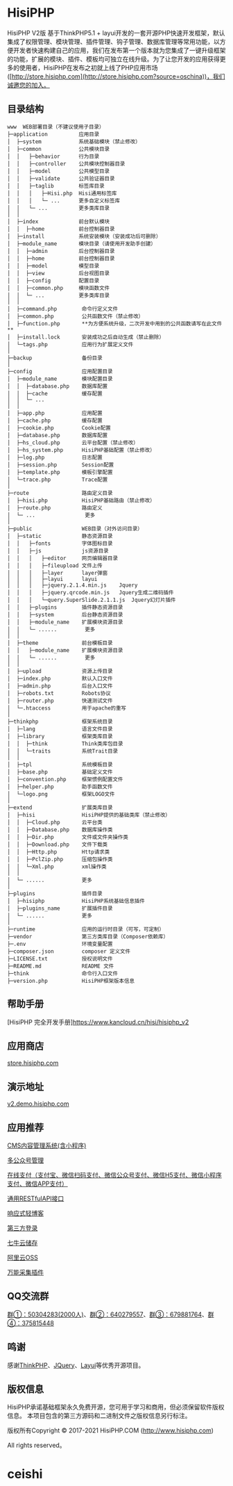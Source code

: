 HisiPHP
===============

HisiPHP V2版 基于ThinkPHP5.1 + layui开发的一套开源PHP快速开发框架，默认集成了权限管理、模块管理、插件管理、钩子管理、数据库管理等常用功能，以方便开发者快速构建自己的应用，我们在发布第一个版本就为您集成了一键升级框架的功能，扩展的模块、插件、模板均可独立在线升级。为了让您开发的应用获得更多的使用者，HisiPHP在发布之初就上线了PHP应用市场([http://store.hisiphp.com](http://store.hisiphp.com?source=oschina))，我们诚邀您的加入。

## 目录结构
```
www  WEB部署目录（不建议使用子目录）
├─application          应用目录
│  ├─system            系统基础模块（禁止修改）
│  ├─common            公共模块目录
│  │   ├─behavior      行为目录
│  │   ├─controller    公共模块控制器目录
│  │   ├─model         公共模型目录
│  │   ├─validate      公共验证器目录
│  │   ├─taglib        标签库目录
│  │   │   ├─Hisi.php  Hisi通用标签库
│  │   │   └─ ...      更多自定义标签库
│  │   └─ ...          更多类库目录
│  │
│  ├─index             前台默认模块
│  │  ├─home           前台控制器目录
│  ├─install           系统安装模块（安装成功后可删除）
│  ├─module_name       模块目录（请使用开发助手创建）
│  │  ├─admin          后台控制器目录
│  │  ├─home           前台控制器目录
│  │  ├─model          模型目录
│  │  ├─view           后台视图目录
│  │  ├─config         配置目录
│  │  ├─common.php     模块函数文件
│  │  └─ ...           更多类库目录
│  │
│  ├─command.php        命令行定义文件
│  ├─common.php         公共函数文件（禁止修改）
│  ├─function.php       **为方便系统升级，二次开发中用到的公共函数请写在此文件**
│  ├─install.lock       安装成功之后自动生成（禁止删除）
│  └─tags.php           应用行为扩展定义文件
│
├─backup                备份目录
│
├─config                应用配置目录
│  ├─module_name        模块配置目录
│  │  ├─database.php    数据库配置
│  │  ├─cache           缓存配置
│  │  └─ ...            
│  │
│  ├─app.php            应用配置
│  ├─cache.php          缓存配置
│  ├─cookie.php         Cookie配置
│  ├─database.php       数据库配置
│  ├─hs_cloud.php       云平台配置（禁止修改）
│  ├─hs_system.php      HisiPHP基础配置（禁止修改）
│  ├─log.php            日志配置
│  ├─session.php        Session配置
│  ├─template.php       模板引擎配置
│  └─trace.php          Trace配置
│
├─route                 路由定义目录
│  ├─hisi.php           HisiPHP基础路由（禁止修改）
│  ├─route.php          路由定义
│  └─ ...                更多
│
├─public                WEB目录（对外访问目录）
│  ├─static             静态资源目录
│  │   ├─fonts          字体图标目录
│  │   ├─js             js资源目录
│  │   │   ├─editor     网页编辑器目录
│  │   │   ├─fileupload 文件上传
│  │   │   ├─layer      layer弹窗
│  │   │   ├─layui      layui
│  │   │   ├─jquery.2.1.4.min.js 	Jquery
│  │   │   ├─jquery.qrcode.min.js 	Jquery生成二维码插件
│  │   │   └─query.SuperSlide.2.1.1.js 	Jquery幻灯片插件
│  │   ├─plugins        插件静态资源目录
│  │   ├─system         后台静态资源目录
│  │   ├─module_name    扩展模块资源目录
│  │   └─ ......         更多
│  │
│  ├─theme              前台模板目录
│  │   ├─module_name    扩展模块资源目录
│  │   └─ ......         更多
│  │
│  ├─upload             资源上传目录
│  ├─index.php          默认入口文件
│  ├─admin.php          后台入口文件
│  ├─robots.txt         Robots协议
│  ├─router.php         快速测试文件
│  └─.htaccess          用于apache的重写
│
├─thinkphp              框架系统目录
│  ├─lang               语言文件目录
│  ├─library            框架类库目录
│  │  ├─think           Think类库包目录
│  │  └─traits          系统Trait目录
│  │
│  ├─tpl                系统模板目录
│  ├─base.php           基础定义文件
│  ├─convention.php     框架惯例配置文件
│  ├─helper.php         助手函数文件
│  └─logo.png           框架LOGO文件
│
├─extend                扩展类库目录
│  ├─hisi               HisiPHP提供的基础类库（禁止修改）
│  │  ├─Cloud.php       云平台类
│  │  ├─Database.php    数据库操作类
│  │  ├─Dir.php         文件或文件夹操作类
│  │  ├─Download.php    文件下载类
│  │  ├─Http.php        Http请求类
│  │  ├─PclZip.php      压缩包操作类
│  │  └─Xml.php         xml操作类
│  │
│  └─ ......            更多
│
├─plugins               插件目录
│  ├─hisiphp            HisiPHP系统基础信息插件
│  ├─plugins_name       扩展插件目录
│  └─ ......            更多
│
├─runtime               应用的运行时目录（可写，可定制）
├─vendor                第三方类库目录（Composer依赖库）
├─.env                  环境变量配置
├─composer.json         composer 定义文件
├─LICENSE.txt           授权说明文件
├─README.md             README 文件
├─think                 命令行入口文件
├─version.php           HisiPHP框架版本信息
```

## 帮助手册
[HisiPHP 完全开发手册]https://www.kancloud.cn/hisi/hisiphp_v2

## 应用商店
[store.hisiphp.com](http://store.hisiphp.com?source=oschina)

## 演示地址
[v2.demo.hisiphp.com](http://v2.demo.hisiphp.com/admin.php?from=oschina)

## 应用推荐 

[CMS内容管理系统(含小程序)](https://store.hisiphp.com/detail/1000025.html?from=oschina)

[多公众号管理](https://store.hisiphp.com/detail/1000035.html?from=oschina)

[在线支付（支付宝、微信扫码支付、微信公众号支付、微信H5支付、微信小程序支付、微信APP支付）](https://store.hisiphp.com/detail/1000019.html?from=oschina)

[通用RESTfulAPI接口](https://store.hisiphp.com/detail/1000022.html?from=oschina)

[响应式轻博客](https://store.hisiphp.com/detail/1000021.html?from=oschina)

[第三方登录](https://store.hisiphp.com/detail/1000024.html?from=oschina)

[七牛云储存](https://store.hisiphp.com/detail/1000029.html?from=oschina)

[阿里云OSS](https://store.hisiphp.com/detail/1000031.html?from=oschina)

[万能采集插件](https://store.hisiphp.com/detail/1000034.html?from=oschina)



## QQ交流群
[群①：50304283(2000人)](http://shang.qq.com/wpa/qunwpa?idkey=f70e4d4e0ad2ed6ad67a8b467475e695b286d536c7ff850db945542188871fc6)、[群②：640279557](http://shang.qq.com/wpa/qunwpa?idkey=7f77ff420f91ae529eef4045557d25553f3362f4c076d575a09974396597c88c)、[群③：679881764](http://shang.qq.com/wpa/qunwpa?idkey=a242a5d4d68dea7f073176be3fcc6ebd68e03bb6ed238827cbd2f00baae3f21f)、[群④：375815448](http://shang.qq.com/wpa/qunwpa?idkey=409636b5d168ddb78d13d9785a59a5c7ab6f5e0e65f3ee4059e36cd83ebacacd)


## 鸣谢
感谢[ThinkPHP](http://www.thinkphp.cn)、[JQuery](http://jquery.com)、[Layui](http://www.layui.com)等优秀开源项目。

## 版权信息
HisiPHP承诺基础框架永久免费开源，您可用于学习和商用，但必须保留软件版权信息。
本项目包含的第三方源码和二进制文件之版权信息另行标注。

版权所有Copyright © 2017-2021 HisiPHP.COM (http://www.hisiphp.com)

All rights reserved。

# ceishi
